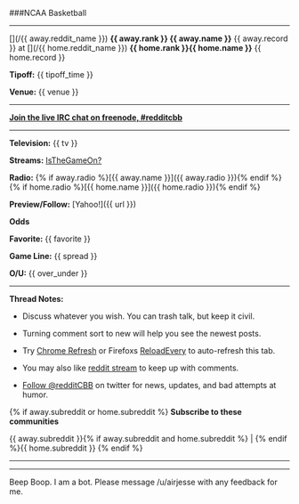 ###NCAA Basketball

---
[](/{{ away.reddit_name }}) **{{ away.rank }} {{ away.name }}** {{ away.record }} at [](/{{ home.reddit_name }}) **{{ home.rank }}{{ home.name }}** {{ home.record }}

**Tipoff:** {{ tipoff_time }}

**Venue:** {{ venue }}

-----------------------------------------------------------------

**[Join the live IRC chat on freenode, #redditcbb](http://webchat.freenode.net/?channels=#redditcbb)**

-----------------------------------------------------------------

**Television:** 
{{ tv }}

**Streams:** 
[IsTheGameOn?](http://isthegameon.com/basketball.php)

**Radio:**
{% if away.radio %}[{{ away.name }}]({{ away.radio }}){% endif %}
{% if home.radio %}[{{ home.name }}]({{ home.radio }}){% endif %}

**Preview/Follow:**
[Yahoo!]({{ url }})

**Odds**

**Favorite:** {{ favorite }}

**Game Line:** {{ spread }}

**O/U:** {{ over_under }}

-----------------------------------------------------------------

**Thread Notes:**   

- Discuss whatever you wish. You can trash talk, but keep it civil.

- Turning comment sort to new will help you see the newest posts. 

- Try [Chrome Refresh](https://chrome.google.com/extensions/detail/aifhnlnghddfdaccgbbpbhjfkmncekmn) or Firefoxs [ReloadEvery](https://addons.mozilla.org/en-US/firefox/addon/115/) to auto-refresh this tab.

- You may also like [reddit stream](http://www.reddit.com/r/CFB/comments/wn9uj/lets_discuss_game_threads_come_fall/c5esw1u) to keep up with comments. 

- [Follow @redditCBB](https://twitter.com/redditCBB) on twitter for news, updates, and bad attempts at humor.

{% if away.subreddit or home.subreddit %}
**Subscribe to these communities**

{{ away.subreddit }}{% if away.subreddit and home.subreddit %} | {% endif %}{{ home.subreddit }}
{% endif %}

-----------------------------------------------------------------

----------------------------------------------------------------- 

Beep Boop. I am a bot. Please message /u/airjesse with any feedback for me.